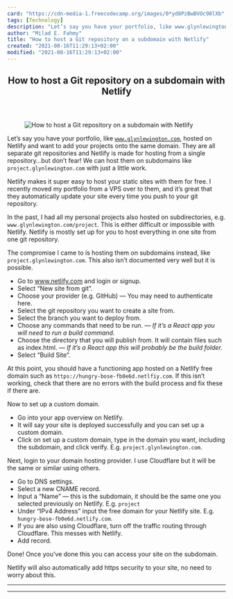 ```yaml
---
card: "https://cdn-media-1.freecodecamp.org/images/0*yd8PzBwBVOc98lXb"
tags: [Technology]
description: "Let’s say you have your portfolio, like www.glynlewington.com"
author: "Milad E. Fahmy"
title: "How to host a Git repository on a subdomain with Netlify"
created: "2021-08-16T11:29:13+02:00"
modified: "2021-08-16T11:29:13+02:00"
---
```

<div class="site-wrapper">
<main id="site-main" class="site-main outer">
<div class="inner">
<article class="post-full post tag-technology tag-tech tag-netlify tag-programming tag-web-hosting ">
<header class="post-full-header">
<h1 class="post-full-title">How to host a Git repository on a subdomain with Netlify</h1>
</header>
<figure class="post-full-image">
<picture>
<source media="(max-width: 700px)" sizes="1px" srcset="data:image/gif;base64,R0lGODlhAQABAIAAAAAAAP///yH5BAEAAAAALAAAAAABAAEAAAIBRAA7 1w">
<source media="(min-width: 701px)" sizes="(max-width: 800px) 400px,
(max-width: 1170px) 700px,
1400px" srcset="https://cdn-media-1.freecodecamp.org/images/0*yd8PzBwBVOc98lXb 300w,
https://cdn-media-1.freecodecamp.org/images/0*yd8PzBwBVOc98lXb 600w,
https://cdn-media-1.freecodecamp.org/images/0*yd8PzBwBVOc98lXb 1000w,
https://cdn-media-1.freecodecamp.org/images/0*yd8PzBwBVOc98lXb 2000w">
<img onerror="this.style.display='none'" src="https://cdn-media-1.freecodecamp.org/images/0*yd8PzBwBVOc98lXb" alt="How to host a Git repository on a subdomain with Netlify">
</picture>
</figure>
<section class="post-full-content">
<div class="post-content">
<p>Let’s say you have your portfolio, like <code><a href="http://www.glynlewington.com" rel="noopener">www.glynlewington.com</a></code>, hosted on Netlify and want to add your projects onto the same domain. They are all separate git repositories and Netlify is made for hosting from a single repository…but don’t fear! We can host them on subdomains like <code>project.glynlewington.com</code> with just a little work.</p><p>Netlify makes it super easy to host your static sites with them for free. I recently moved my portfolio from a VPS over to them, and it’s great that they automatically update your site every time you push to your git repository.</p><p>In the past, I had all my personal projects also hosted on subdirectories, e.g. <code>www.glynlewington.com/project</code>. This is either difficult or impossible with Netlify. Netlify is mostly set up for you to host everything in one site from one git repository.</p><p>The compromise I came to is hosting them on subdomains instead, like <code>project.glynlewington.com</code>. This also isn’t documented very well but it is possible.</p><ul><li>Go to <a href="http://www.netlify.com," rel="noopener">www.netlify.com</a> and login or signup.</li><li>Select “New site from git”.</li><li>Choose your provider (e.g. GitHub) — You may need to authenticate here.</li><li>Select the git repository you want to create a site from.</li><li>Select the branch you want to deploy from.</li><li>Choose any commands that need to be run. — <em>If it’s a React app you will need to run a build command.</em></li><li>Choose the directory that you will publish from. It will contain files such as index.html. — <em>If it’s a React app this will probably be the build folder.</em></li><li>Select “Build Site”.</li></ul><p>At this point, you should have a functioning app hosted on a Netlify free domain such as <code>https://hungry-bose-fb0e6d.netlfiy.com</code>. If this isn’t working, check that there are no errors with the build process and fix these if there are.</p><p>Now to set up a custom domain.</p><ul><li>Go into your app overview on Netlify.</li><li>It will say your site is deployed successfully and you can set up a custom domain.</li><li>Click on set up a custom domain, type in the domain you want, including the subdomain, and click verify. E.g. <code>project.glynlewington.com</code>.</li></ul><p>Next, login to your domain hosting provider. I use Cloudflare but it will be the same or similar using others.</p><ul><li>Go to DNS settings.</li><li>Select a new CNAME record.</li><li>Input a “Name” — this is the subdomain, it should be the same one you selected previously on Netlify. E.g. <code>project</code></li><li>Under “IPv4 Address” input the free domain for your Netlify site. E.g. <code>hungry-bose-fb0e6d.netlify.com</code>.</li><li>If you are also using Cloudflare, turn off the traffic routing through Cloudflare. This messes with Netlify.</li><li>Add record.</li></ul><p>Done! Once you’ve done this you can access your site on the subdomain.</p><p>Netlify will also automatically add https security to your site, no need to worry about this.</p>
</div>
<hr>
<hr>
</section>
</article>
</div>
</main>
</div>
<!-- Google Tag Manager (noscript) -->
<!-- End Google Tag Manager (noscript) -->
